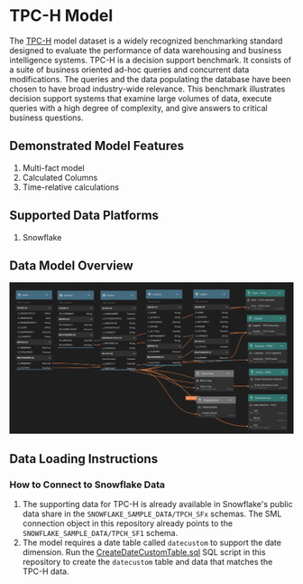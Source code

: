 # TPC-H Model

The [TPC-H](https://www.tpc.org/tpch/) model dataset is a widely recognized benchmarking standard designed to evaluate the performance of data warehousing and business intelligence systems. TPC-H is a decision support benchmark. It consists of a suite of business oriented ad-hoc queries and concurrent data modifications. The queries and the data populating the database have been chosen to have broad industry-wide relevance. This benchmark illustrates decision support systems that examine large volumes of data, execute queries with a high degree of complexity, and give answers to critical business questions.

## Demonstrated Model Features
1. Multi-fact model
2. Calculated Columns
3. Time-relative calculations

## Supported Data Platforms
1. Snowflake

## Data Model Overview

![tpc-h model](images/tpc-h-model.png)

## Data Loading Instructions

### How to Connect to Snowflake Data
1. The supporting data for TPC-H is already available in Snowflake's public data share in the `SNOWFLAKE_SAMPLE_DATA/TPCH_SFx` schemas. The SML connection object in this repository already points to the `SNOWFLAKE_SAMPLE_DATA/TPCH_SF1` schema.
2. The model requires a date table called `datecustom` to support the date dimension. Run the [CreateDateCustomTable.sql](data/CreateDateCustomTable.sql) SQL script in this repository to create the `datecustom` table and data that matches the TPC-H data.

